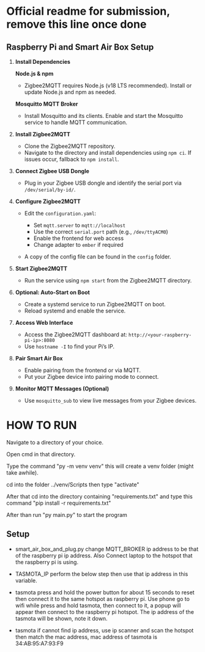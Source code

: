 # Official readme for submission, remove this line once done

## Raspberry Pi and Smart Air Box Setup

1. **Install Dependencies**

   **Node.js & npm**  
   - Zigbee2MQTT requires Node.js (v18 LTS recommended). Install or update Node.js and npm as needed.

   **Mosquitto MQTT Broker**  
   - Install Mosquitto and its clients. Enable and start the Mosquitto service to handle MQTT communication.

2. **Install Zigbee2MQTT**  
   - Clone the Zigbee2MQTT repository.  
   - Navigate to the directory and install dependencies using `npm ci`. If issues occur, fallback to `npm install`.

3. **Connect Zigbee USB Dongle**  
   - Plug in your Zigbee USB dongle and identify the serial port via `/dev/serial/by-id/`.

4. **Configure Zigbee2MQTT**  
   - Edit the `configuration.yaml`:

     -  Set `mqtt.server` to `mqtt://localhost`
     - Use the correct `serial.port` path (e.g., `/dev/ttyACM0`)
     - Enable the frontend for web access
     - Change adapter to `ember` if required

   - A copy of the config file can be found in the `config` folder.

5. **Start Zigbee2MQTT**  
   - Run the service using `npm start` from the Zigbee2MQTT directory.

6. **Optional: Auto-Start on Boot**  
   - Create a systemd service to run Zigbee2MQTT on boot.  
   - Reload systemd and enable the service.

7. **Access Web Interface**  
   - Access the Zigbee2MQTT dashboard at: `http://<your-raspberry-pi-ip>:8080`  
   - Use `hostname -I` to find your Pi’s IP.

8. **Pair Smart Air Box**  
   - Enable pairing from the frontend or via MQTT.  
   - Put your Zigbee device into pairing mode to connect.

9. **Monitor MQTT Messages (Optional)**  
   - Use `mosquitto_sub` to view live messages from your Zigbee devices.



# HOW TO RUN

Navigate to a directory of your choice.

Open cmd in that directory.

Type the command "py -m venv venv" this will create a venv folder (might take awhile).

cd into the folder ../venv/Scripts then type "activate"

After that cd into the directory containing "requirements.txt" and type this command "pip install -r requirements.txt"

After than run "py main.py" to start the program

## Setup

- smart_air_box_and_plug.py change MQTT_BROKER ip address to be that of the raspberry pi ip address. Also Connect laptop to the hotspot that the raspberry pi is using.

- TASMOTA_IP perform the below step then use that ip address in this variable.

- tasmota press and hold the power button for about 15 seconds to reset then connect it to the same hotspot as raspberry pi. Use phone go to wifi while press and hold tasmota, then connect to it, a popup will appear then connect to the raspberry pi hotspot. The ip address of the tasmota will be shown, note it down.

- tasmota if cannot find ip address, use ip scanner and scan the hotspot then match the mac address, mac address of tasmota is 34:AB:95:A7:93:F9
